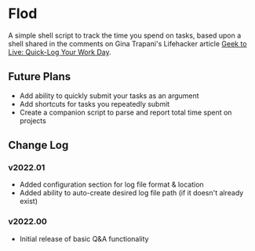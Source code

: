 # Flod

A simple shell script to track the time you spend on tasks, based upon a shell shared in the comments on Gina Trapani's Lifehacker article [Geek to Live: Quick-Log Your Work Day](https://lifehacker.com/geek-to-live-quick-log-your-work-day-189772).

## Future Plans

* Add ability to quickly submit your tasks as an argument
* Add shortcuts for tasks you repeatedly submit
* Create a companion script to parse and report total time spent on projects

## Change Log

### v2022.01

* Added configuration section for log file format & location
* Added ability to auto-create desired log file path (if it doesn't already exist)

### v2022.00

* Initial release of basic Q&A functionality